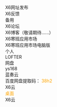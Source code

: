X6网址发布<br>
<a href="https://support.qq.com/embed/phone/93346" style="text-decoration: none;">X6反馈</a>
<br>
备用
<br>
<a href="http://url.cn/5rSQ1tr" style="text-decoration: none;">X6论坛</a>
<br>
<a href="#https://url.cn/5el0LNp" style="text-decoration: none;">X6博客（敬请期待......）</a>
<br>
<a href="https://url.cn/5K9yB9A" style="text-decoration: none;">X6寒班应用市场</a>
<br>
<a href="http://3475272270.clby.firadio.net/" style="text-decoration: none;">X6寒班应用市场电脑版</a>
<br>
个人
<br>
<a href="http://javayingyongshangdian.lofter.com" style="text-decoration: none;">LOFTER</a>
<br>
网盘
<br>
<a href="http://a3475272270.ys168.com/" style="text-decoration: none;">ys168</a>
<br>
<a href="https://www.lanzous.com/b04a4bp3i" style="text-decoration: none;">蓝奏云</a>
<br>
<a href="https://pan.baidu.com/s/10kj7o8e3csuTA0W1V7KAwA" style="text-decoration: none;">百度网盘</a>提取码：  <font color="orange">38h2
<br>
<a href="http://wp.clby.firadio.net/index.php?explorer" style="text-decoration: none;">X6云</a>
<br>
桌面
<br>
<a href="http://wp.clby.firadio.net/index.php?desktop" style="text-decoration: none;">X6云</a>
